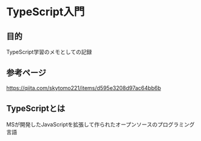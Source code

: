 # TypeScript入門

## 目的
TypeScript学習のメモとしての記録

## 参考ページ
https://qiita.com/skytomo221/items/d595e3208d97ac64bb6b

## TypeScriptとは
MSが開発したJavaScriptを拡張して作られたオープンソースのプログラミング言語
